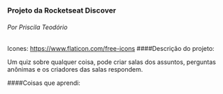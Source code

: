 ### Projeto da Rocketseat Discover
###### Por Priscila Teodório

 Icones: https://www.flaticon.com/free-icons
####Descrição do projeto:

Um quiz sobre qualquer coisa, pode criar salas dos assuntos, perguntas anônimas e os criadores das salas respondem. 

####Coisas que aprendi:
